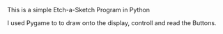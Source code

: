 This is a simple Etch-a-Sketch Program in Python

I used Pygame to to draw onto the display, controll and read the Buttons.

